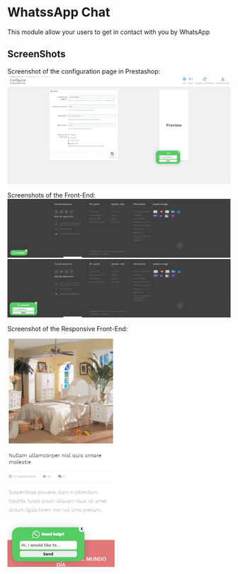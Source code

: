 # WhatssApp Chat
This module allow your users to get in contact with you by WhatsApp

## ScreenShots
Screenshot of the configuration page in Prestashop:  
![Screenshot of the configuration page in Prestashop!](/screenshots/configure.png "Configuration Page")

Screenshots of the Front-End:  
![Screenshot of the Front-End!](/screenshots/front.png "Front Preview")
![Screenshot of the Front-End!](/screenshots/front-hover.png "Front Preview")

Screenshot of the Responsive Front-End:  
![Screenshot of the Front-End!](/screenshots/responsive.png "Responsive Front Preview")
